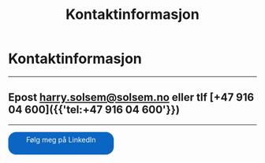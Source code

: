 ﻿---
title: Kontaktinformasjon
custom_css: contact
---

# Kontaktinformasjon

***

## Epost <harry.solsem@solsem.no> eller tlf [+47 916 04 600]({{'tel:+47 916 04 600'}})

***

<style>
    .libutton {
        display: flex; ({{' display: flex'}})
        flex-direction: column;
        justify-content: center;
        padding: 7px;
        text-align: center;
        outline: none;
        text-decoration: none !important;
        color: #ffffff !important;
        width: 200px;
        height: 32px;
        border-radius: 16px;
        background-color: #0A66C2;
        font-family: "SF Pro Text", Helvetica, sans-serif;
        }
</style>

<a class="libutton" href="https://www.linkedin.com/comm/mynetwork/discovery-see-all?usecase=PEOPLE_FOLLOWS&followMember=harrysolsem" target="_blank">Følg meg på LinkedIn</a>
